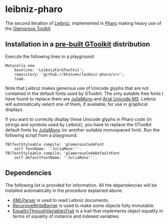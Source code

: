 # leibniz-pharo

The second iteration of [Leibniz](http://github.com/khinsen/leibniz), implemented in [Pharo](http://www.pharo.org/) making heavy use of the [Glamorous Toolkit](https://gtoolkit.com/)

## Installation in a [pre-built GToolkit](https://gtoolkit.com/) distribution

Execute the following lines in a playground:
```
Metacello new
    baseline: 'LeibnizForGToolkit';
    repository: 'github://khinsen/leibniz-pharo/src';
    load.
```

Note that Leibniz makes generous use of Unicode glyphs that are not contained in the default fonts used by GToolkit. The only suitable free fonts I have found to replace them are [JuliaMono](https://juliamono.netlify.app/) and [Arial Unicode MS](https://docs.microsoft.com/en-us/typography/font-list/arial-unicode-ms). Leibniz will automatically select one of them, if available, for use in graphical displays.

If you want to correctly display these Unicode glyphs in Pharo code (in strings and symbols used by Leibniz), you have to replace the GToolkit default fonts by [JuliaMono](https://juliamono.netlify.app/) (or another suitable monospaced font). Run the following script from a playground:
```
TBlTextStyleable compile: 'glamorousCodeFont
    self fontName: ''JuliaMono'''.
TBlTextStyleable compile: 'glamorousCodeDefaultFont
    self defaultFontName: ''JuliaMono'''.
```

## Dependencies

The following list is provided for information. All the dependencies will be installed automatically in the procedure explained above.

- [XMLParser](https://github.com/pharo-contributions/XML-XMLParser/) is used to read Leibniz documents.
- [RecursiveWriteBarrier](https://github.com//khinsen/RecursiveWriteBarrier) is used to make some objects fully immutable.
- [EqualityThroughVariablesTrait](https://github.com/khinsen/EqualityThroughVariablesTrait) is a trait that implements object equality in terms of equality of instance and indexed variables.
